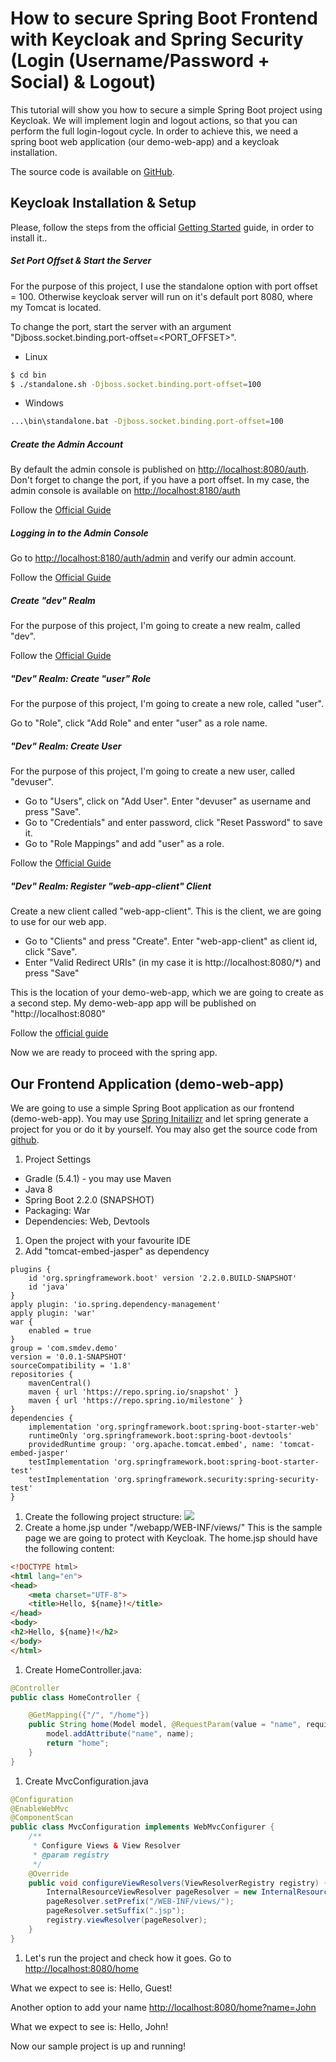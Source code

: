 # How to secure Spring Boot Frontend with Keycloak and Spring Security (Login (Username/Password + Social) & Logout)

This tutorial will show you how to secure a simple Spring Boot project using Keycloak. 
We will implement login and logout actions, so that you can perform the full login-logout cycle. 
In order to achieve this, we need a spring boot web application (our demo-web-app) and a keycloak installation.

The source code is available on [GitHub](https://github.com/Iretha/spring-keycloak-tutorial).

## Keycloak Installation & Setup

Please, follow the steps from the official [Getting Started](https://www.keycloak.org/docs/latest/getting_started/index.html) guide, in order to install it..

##### Set Port Offset & Start the Server

For the purpose of this project, I use the standalone option with port offset = 100. 
Otherwise keycloak server will run on it's default port 8080, where my Tomcat is located.

To change the port, start the server with an argument "Djboss.socket.binding.port-offset=<PORT_OFFSET>".
* Linux
```bash
$ cd bin
$ ./standalone.sh -Djboss.socket.binding.port-offset=100
```
* Windows
```bash
...\bin\standalone.bat -Djboss.socket.binding.port-offset=100
```

##### Create the Admin Account

By default the admin console is published on [http://localhost:8080/auth](http://localhost:8080/auth).
Don't forget to change the port, if you have a port offset. 
In my case, the admin console is available on [http://localhost:8180/auth](http://localhost:8180/auth)

Follow the [Official Guide](https://www.keycloak.org/docs/latest/getting_started/index.html#creating-the-admin-account)

##### Logging in to the Admin Console

Go to [http://localhost:8180/auth/admin](http://localhost:8180/auth/admin) and verify our admin account.

Follow the [Official Guide](https://www.keycloak.org/docs/latest/getting_started/index.html#logging-in-to-the-admin-console)

##### Create "dev" Realm 

For the purpose of this project, I'm going to create a new realm, called "dev".

Follow the [Official Guide](https://www.keycloak.org/docs/latest/getting_started/index.html#_create-realm)

##### "Dev" Realm: Create "user" Role

For the purpose of this project, I'm going to create a new role, called "user".

Go to "Role", click "Add Role" and enter "user" as a role name.

##### "Dev" Realm: Create User 

For the purpose of this project, I'm going to create a new user, called "devuser".

* Go to "Users", click on "Add User". Enter "devuser" as username and press "Save". 
* Go to "Credentials" and enter password, click "Reset Password" to save it.
* Go to "Role Mappings" and add "user" as a role.

Follow the [Official Guide](https://www.keycloak.org/docs/latest/getting_started/index.html#_create-new-user)

##### "Dev" Realm: Register "web-app-client" Client

Create a new client called "web-app-client". This is the client, we are going to use for our web app.
* Go to "Clients" and press "Create". Enter "web-app-client" as client id, click "Save".
* Enter "Valid Redirect URIs" (in my case it is http://localhost:8080/*) and press "Save"

This is the location of your demo-web-app, which we are going to create as a second step.
My demo-web-app app will be published on "http://localhost:8080"

Follow the [official guide](https://www.keycloak.org/docs/latest/getting_started/index.html#creating-and-registering-the-client)


Now we are ready to proceed with the spring app.

## Our Frontend Application (demo-web-app)
We are going to use a simple Spring Boot application as our frontend (demo-web-app). 
You may use [Spring Initailizr](https://start.spring.io/) and let spring generate a project for you or do it by yourself. 
You may also get the source code from [github](https://github.com/Iretha/spring-keycloak-tutorial).

1. Project Settings
- Gradle (5.4.1) - you may use Maven
- Java 8
- Spring Boot 2.2.0 (SNAPSHOT)
- Packaging: War
- Dependencies: Web, Devtools
1. Open the project with your favourite IDE
1. Add "tomcat-embed-jasper" as dependency
```Gradle
plugins {
	id 'org.springframework.boot' version '2.2.0.BUILD-SNAPSHOT'
	id 'java'
}
apply plugin: 'io.spring.dependency-management'
apply plugin: 'war'
war {
	enabled = true
}
group = 'com.smdev.demo'
version = '0.0.1-SNAPSHOT'
sourceCompatibility = '1.8'
repositories {
	mavenCentral()
	maven { url 'https://repo.spring.io/snapshot' }
	maven { url 'https://repo.spring.io/milestone' }
}
dependencies {
	implementation 'org.springframework.boot:spring-boot-starter-web'
	runtimeOnly 'org.springframework.boot:spring-boot-devtools'
	providedRuntime group: 'org.apache.tomcat.embed', name: 'tomcat-embed-jasper'
	testImplementation 'org.springframework.boot:spring-boot-starter-test'
	testImplementation 'org.springframework.security:spring-security-test'
}
```
1. Create the following project structure:
![](https://github.com/Iretha/spring-keycloak-tutorial/blob/master/images/project_structure.png)
1. Create a home.jsp under "/webapp/WEB-INF/views/"
This is the sample page we are going to protect with Keycloak.
The home.jsp should have the following content:
```html
<!DOCTYPE html>
<html lang="en">
<head>
    <meta charset="UTF-8">
    <title>Hello, ${name}!</title>
</head>
<body>
<h2>Hello, ${name}!</h2>
</body>
</html>
```
1. Create HomeController.java:
```java
@Controller
public class HomeController {

    @GetMapping({"/", "/home"})
    public String home(Model model, @RequestParam(value = "name", required = false, defaultValue = "Guest") String name) {
        model.addAttribute("name", name);
        return "home";
    }
}
```
1. Create MvcConfiguration.java
```java
@Configuration
@EnableWebMvc
@ComponentScan
public class MvcConfiguration implements WebMvcConfigurer {
    /**
     * Configure Views & View Resolver
     * @param registry
     */
    @Override
    public void configureViewResolvers(ViewResolverRegistry registry) {
        InternalResourceViewResolver pageResolver = new InternalResourceViewResolver();
        pageResolver.setPrefix("/WEB-INF/views/");
        pageResolver.setSuffix(".jsp");
        registry.viewResolver(pageResolver);
    }
}
```
1. Let's run the project and check how it goes.
Go to [http://localhost:8080/home](http://localhost:8080/home)

What we expect to see is: Hello, Guest!

Another option to add your name [http://localhost:8080/home?name=John](http://localhost:8080/home?name=John)

What we expect to see is: Hello, John!

Now our sample project is up and running!
